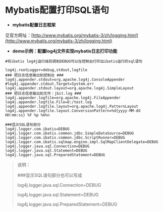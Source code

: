 # Mybatis配置打印SQL语句

* **mybatis配置日志框架**

见官方网址：[http://www.mybatis.org/mybatis-3/zh/logging.html](http://www.mybatis.org/mybatis-3/zh/logging.html)

* **demo示例：配置log4j文件实现mybatis日志打印功能**

```
#将ibatis log4j运行级别调到DEBUG可以在控制台打印出ibatis运行的sql语句

log4j.rootLogger=debug,stdout,logfile
### 把日志信息输出到控制台 ###
log4j.appender.stdout=org.apache.log4j.ConsoleAppender
#log4j.appender.stdout.Target=System.err
log4j.appender.stdout.layout=org.apache.log4j.SimpleLayout
### 把日志信息输出到文件：jbit.log ###
log4j.appender.logfile=org.apache.log4j.FileAppender
log4j.appender.logfile.File=D:/test.log
log4j.appender.logfile.layout=org.apache.log4j.PatternLayout
log4j.appender.logfile.layout.ConversionPattern=%d{yyyy-MM-dd HH:mm:ss} %F %p %m%n

###显示SQL语句部分
log4j.logger.com.ibatis=DEBUG
log4j.logger.com.ibatis.common.jdbc.SimpleDataSource=DEBUG
log4j.logger.com.ibatis.common.jdbc.ScriptRunner=DEBUG
log4j.logger.com.ibatis.sqlmap.engine.impl.SqlMapClientDelegate=DEBUG
log4j.logger.java.sql.Connection=DEBUG
log4j.logger.java.sql.Statement=DEBUG
log4j.logger.java.sql.PreparedStatement=DEBUG
```

> 说明：
>
> \#\#\#显示SQL语句部分也可以写成
>
> log4j.logger.java.sql.Connection=DEBUG
>
> log4j.logger.java.sql.Statement=DEBUG
>
> log4j.logger.java.sql.PreparedStatement=DEBUG



